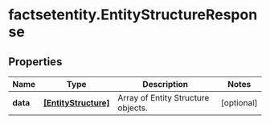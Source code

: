 # factsetentity.EntityStructureResponse

## Properties

Name | Type | Description | Notes
------------ | ------------- | ------------- | -------------
**data** | [**[EntityStructure]**](EntityStructure.md) | Array of Entity Structure objects. | [optional] 


